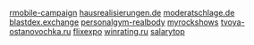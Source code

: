 <a href="https://rmobile-campaign.com/">rmobile-campaign</a>
<a href="http://hausrealisierungen.de">hausrealisierungen.de</a>
<a href="http://moderatschlage.de">moderatschlage.de</a>
<a href="https://blastdex.exchange">blastdex.exchange</a>
<a href="https://personalgym-realbody.com/">personalgym-realbody</a>
<a href="https://myrockshows.com/">myrockshows</a>
<a href="https://tvoya-ostanovochka.ru/">tvoya-ostanovochka.ru</a>
<a href="https://flixexpo.com">flixexpo</a>
<a href="https://winrating.ru">winrating.ru</a>
<a href="https://salarytop.com/">salarytop</a>
<a href=""></a>
